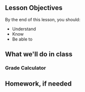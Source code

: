 <!--
Instructor notes: 
-->
## Lesson Objectives
By the end of this lesson, you should:
- Understand
- Know
- Be able to

## What we'll do in class


### Grade Calculator


## Homework, if needed
